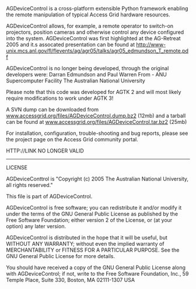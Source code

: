 AGDeviceControl is a cross-platform extensible Python framework enabling the remote manipulation of typical Access Grid hardware resources.

AGDeviceControl allows, for example, a remote operator to switch-on projectors, position cameras and otherwise control any device configured into the system.
AGDeviceControl was first highlighted at the AG-Retreat 2005 and it.s assocated presentation can be found at http://www-unix.mcs.anl.gov/fl/flevents/ag/agr05/talks/agr05_edmundson_T_remote.pdf
 
AGDeviceControl is no longer being developed, through the original developers were:
Darran Edmundson and Paul Warren
From - ANU Supercomputer Facility
The Australian National University
 
Please note that this code was developed for AGTK 2 and will most likely require modifications to work under AGTK 3!
 
A SVN dump can be downloaded from www.accessgrid.org/files/AGDeviceControl.dump.bz2 (12mb) and a tarball can be found at www.accessgrid.org/files/AGDeviceControl.tar.bz2 (25mb)

For installation, configuration, trouble-shooting and bug reports,
please see the project page on the Access Grid community portal.

HTTP://LINK NO LONGER VALID

-----------------------------------------------------------------

LICENSE

AGDeviceConttrol is "Copyright (c) 2005 The Australian National University, 
all rights reserved."

This file is part of AGDeviceControl.

AGDeviceControl is free software; you can redistribute it and/or modify
it under the terms of the GNU General Public License as published by
the Free Software Foundation; either version 2 of the License, or
(at your option) any later version.

AGDeviceControl is distributed in the hope that it will be useful,
but WITHOUT ANY WARRANTY; without even the implied warranty of
MERCHANTABILITY or FITNESS FOR A PARTICULAR PURPOSE.  See the
GNU General Public License for more details.

You should have received a copy of the GNU General Public License
along with AGDeviceControl; if not, write to the Free Software 
Foundation, Inc., 59 Temple Place, Suite 330, Boston, MA  02111-1307  USA
